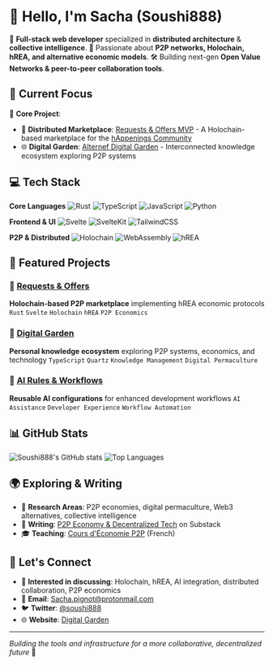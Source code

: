 # 👋 Hello, I'm Sacha (Soushi888)

🚀 **Full-stack web developer** specialized in **distributed architecture** & **collective intelligence**.
🔗 Passionate about **P2P networks, Holochain, hREA, and alternative economic models**.
🛠️ Building next-gen **Open Value Networks & peer-to-peer collaboration tools**.

## 🎯 Current Focus

🔧 **Core Project**:
- 🤝 **Distributed Marketplace**: [Requests & Offers MVP](https://github.com/happenings-community/requests-and-offers) - A Holochain-based marketplace for the [hAppenings Community](https://happenings.community)
- 🌐 **Digital Garden**: [Alternef Digital Garden](https://soushi888.github.io/alternef-digital-garden/) - Interconnected knowledge ecosystem exploring P2P systems

## 💻 Tech Stack

**Core Languages**
![Rust](https://img.shields.io/badge/-Rust-CE422B?style=flat&logo=rust&logoColor=white)
![TypeScript](https://img.shields.io/badge/-TypeScript-3178C6?style=flat&logo=typescript&logoColor=white)
![JavaScript](https://img.shields.io/badge/-JavaScript-F7DF1E?style=flat&logo=javascript&logoColor=black)
![Python](https://img.shields.io/badge/-Python-3776AB?style=flat&logo=python&logoColor=white)

**Frontend & UI**
![Svelte](https://img.shields.io/badge/-Svelte-FF3E00?style=flat&logo=svelte&logoColor=white)
![SvelteKit](https://img.shields.io/badge/-SvelteKit-FF3E00?style=flat&logo=svelte&logoColor=white)
![TailwindCSS](https://img.shields.io/badge/-TailwindCSS-06B6D4?style=flat&logo=tailwindcss&logoColor=white)

**P2P & Distributed**
![Holochain](https://img.shields.io/badge/-Holochain-6B46C1?style=flat&logoColor=white)
![WebAssembly](https://img.shields.io/badge/-WebAssembly-654FF0?style=flat&logo=webassembly&logoColor=white)
![hREA](https://img.shields.io/badge/-hREA-green?style=flat&logoColor=white)

## 🌟 Featured Projects

### 🏪 [Requests & Offers](https://github.com/happenings-community/requests-and-offers)
**Holochain-based P2P marketplace** implementing hREA economic protocols
`Rust` `Svelte` `Holochain` `hREA` `P2P Economics`

### 🌱 [Digital Garden](https://github.com/Soushi888/alternef-digital-garden)
**Personal knowledge ecosystem** exploring P2P systems, economics, and technology
`TypeScript` `Quartz` `Knowledge Management` `Digital Permaculture`

### 🤖 [AI Rules & Workflows](https://github.com/Soushi888/ai-rules-and-workflows)
**Reusable AI configurations** for enhanced development workflows
`AI Assistance` `Developer Experience` `Workflow Automation`

## 📊 GitHub Stats

![Soushi888's GitHub stats](https://github-readme-stats.vercel.app/api?username=Soushi888&show_icons=true&theme=dark&hide_border=true)
![Top Languages](https://github-readme-stats.vercel.app/api/top-langs/?username=Soushi888&layout=compact&theme=dark&hide_border=true)

## 🌍 Exploring & Writing

- 🌱 **Research Areas**: P2P economies, digital permaculture, Web3 alternatives, collective intelligence
- 📜 **Writing**: [P2P Economy & Decentralized Tech](https://substack.com/@soushi888) on Substack
- 🎓 **Teaching**: [Cours d'Économie P2P](https://github.com/Soushi888/cours-economie-p2p) (French)

## 🤝 Let's Connect

- 💬 **Interested in discussing**: Holochain, hREA, AI integration, distributed collaboration, P2P economics
- 📧 **Email**: [Sacha.pignot@protonmail.com](mailto:Sacha.pignot@protonmail.com)
- 🐦 **Twitter**: [@soushi888](https://twitter.com/soushi888)
- 🌐 **Website**: [Digital Garden](https://soushi888.github.io/alternef-digital-garden/)

---

*Building the tools and infrastructure for a more collaborative, decentralized future* 🚀
